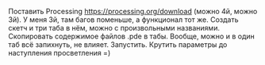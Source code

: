 Поставить Processing https://processing.org/download (можно 4й, можно 3й). 
У меня 3й, там багов поменьше, а функционал тот же.
Создать скетч и три таба в нём, можно с произвольными названиями.
Скопировать содержимое файлов .pde в табы. Вообще, можно и в один таб всё запихнуть, не влияет.
Запустить.
Крутить параметры до наступления просветления =)
